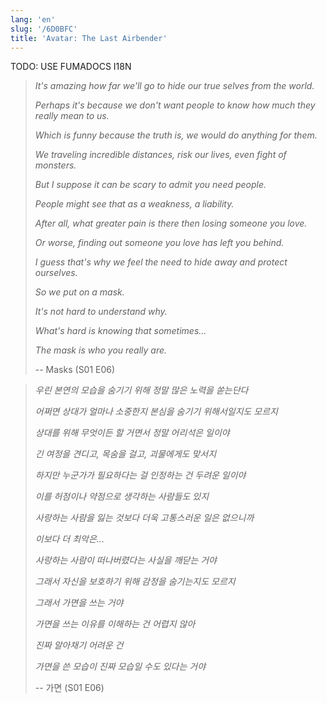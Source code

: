 ```yaml
---
lang: 'en'
slug: '/6D0BFC'
title: 'Avatar: The Last Airbender'
---
```



TODO: USE FUMADOCS I18N

<div lang='en-US'>

> _It's amazing how far we'll go to hide our true selves from the world._
>
> _Perhaps it's because we don't want people to know how much they really mean to us._
>
> _Which is funny because the truth is, we would do anything for them._
>
> _We traveling incredible distances, risk our lives, even fight of monsters._
>
> _But I suppose it can be scary to admit you need people._
>
> _People might see that as a weakness, a liability._
>
> _After all, what greater pain is there then losing someone you love._
>
> _Or worse, finding out someone you love has left you behind._
>
> _I guess that's why we feel the need to hide away and protect ourselves._
>
> _So we put on a mask._
>
> _It's not hard to understand why._
>
> _What's hard is knowing that sometimes..._
>
> _The mask is who you really are._
>
> -- Masks (S01 E06)

</div>


<div lang='ko-KR'>

> _우린 본연의 모습을 숨기기 위해 정말 많은 노력을 쏟는단다_
>
> _어쩌면 상대가 얼마나 소중한지 본심을 숨기기 위해서일지도 모르지_
>
> _상대를 위해 무엇이든 할 거면서 정말 어리석은 일이야_
>
> _긴 여정을 견디고, 목숨을 걸고, 괴물에게도 맞서지_
>
> _하지만 누군가가 필요하다는 걸 인정하는 건 두려운 일이야_
>
> _이를 허점이나 약점으로 생각하는 사람들도 있지_
>
> _사랑하는 사람을 잃는 것보다 더욱 고통스러운 일은 없으니까_
>
> _이보다 더 최악은..._
>
> _사랑하는 사람이 떠나버렸다는 사실을 깨닫는 거야_
>
> _그래서 자신을 보호하기 위해 감정을 숨기는지도 모르지_
>
> _그래서 가면을 쓰는 거야_
>
> _가면을 쓰는 이유를 이해하는 건 어렵지 않아_
>
> _진짜 알아채기 어려운 건_
>
> _가면을 쓴 모습이 진짜 모습일 수도 있다는 거야_
>
> -- 가면 (S01 E06)

</div>

